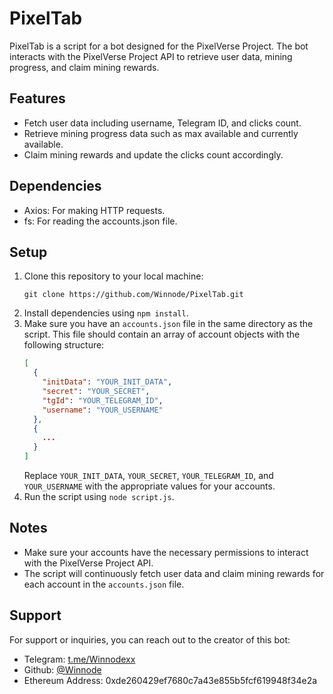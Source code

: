 # PixelTab

PixelTab is a script for a bot designed for the PixelVerse Project. The bot interacts with the PixelVerse Project API to retrieve user data, mining progress, and claim mining rewards.

## Features
- Fetch user data including username, Telegram ID, and clicks count.
- Retrieve mining progress data such as max available and currently available.
- Claim mining rewards and update the clicks count accordingly.

## Dependencies
- Axios: For making HTTP requests.
- fs: For reading the accounts.json file.

## Setup
1. Clone this repository to your local machine:
    ```
    git clone https://github.com/Winnode/PixelTab.git
    ```
2. Install dependencies using `npm install`.
3. Make sure you have an `accounts.json` file in the same directory as the script. This file should contain an array of account objects with the following structure:
    ```json
    [
      {
        "initData": "YOUR_INIT_DATA",
        "secret": "YOUR_SECRET",
        "tgId": "YOUR_TELEGRAM_ID",
        "username": "YOUR_USERNAME"
      },
      {
        ...
      }
    ]
    ```
   Replace `YOUR_INIT_DATA`, `YOUR_SECRET`, `YOUR_TELEGRAM_ID`, and `YOUR_USERNAME` with the appropriate values for your accounts.
4. Run the script using `node script.js`.

## Notes
- Make sure your accounts have the necessary permissions to interact with the PixelVerse Project API.
- The script will continuously fetch user data and claim mining rewards for each account in the `accounts.json` file.

## Support
For support or inquiries, you can reach out to the creator of this bot:
- Telegram: [t.me/Winnodexx](https://t.me/Winnodexx)
- Github: [@Winnode](https://github.com/Winnode)
- Ethereum Address: 0xde260429ef7680c7a43e855b5fcf619948f34e2a
